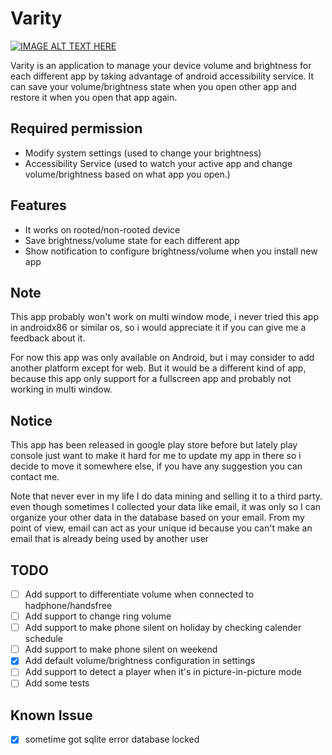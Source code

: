 # Varity
[![IMAGE ALT TEXT HERE](https://img.youtube.com/vi/Asb1FQegzN8/0.jpg)](https://www.youtube.com/watch?v=Asb1FQegzN8)

Varity is an application to manage your device volume and brightness for each different app by taking advantage of android accessibility service. It can save your volume/brightness state when you open other app and restore it when you open that app again.

## Required permission
- Modify system settings (used to change your brightness)
- Accessibility Service (used to watch your active app and change volume/brightness based on what app you open.)

## Features
- It works on rooted/non-rooted device
- Save brightness/volume state for each different app
- Show notification to configure brightness/volume when you install new app

## Note 
This app probably won't work on multi window mode, i never tried this app in androidx86 or similar os, so i would appreciate it if you can give me a feedback about it.

For now this app was only available on Android, but i may consider to add another platform except for web. But it would be a different kind of app, because this app only support for a fullscreen app and probably not working in multi window.

## Notice
This app has been released in google play store before but lately play console just want to make it hard for me to update my app in there so i decide to move it somewhere else, if you have any suggestion you can contact me.

Note that never ever in my life I do data mining and selling it to a third party. even though sometimes I collected your data like email, it was only so I can organize your other data in the database based on your email. From my point of view, email can act as your unique id because you can't make an email that is already being used by another user

## TODO
- [ ] Add support to differentiate volume when connected to hadphone/handsfree
- [ ] Add support to change ring volume
- [ ] Add support to make phone silent on holiday by checking calender schedule
- [ ] Add support to make  phone silent on weekend
- [x] Add default volume/brightness configuration in settings
- [ ] Add support to detect a player when it's in picture-in-picture mode
- [ ] Add some tests

## Known Issue
- [x] sometime got sqlite error database locked

